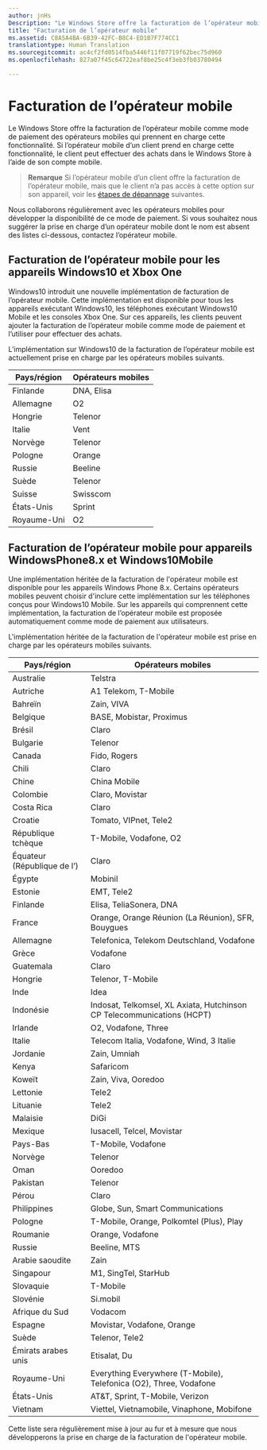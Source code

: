 ```yaml
---
author: jnHs
Description: "Le Windows Store offre la facturation de l’opérateur mobile comme mode de paiement des opérateurs mobiles qui prennent en charge cette fonctionnalité."
title: "Facturation de l’opérateur mobile"
ms.assetid: C8A5A4BA-6B39-42FC-B8C4-ED1B7F774CC1
translationtype: Human Translation
ms.sourcegitcommit: ac4cf2fd0514fba5446f11f07719f62bec75d960
ms.openlocfilehash: 827a07f45c64722eaf8be25c4f3eb3fb03780494

---
```


# Facturation de l’opérateur mobile


Le Windows Store offre la facturation de l’opérateur mobile comme mode de paiement des opérateurs mobiles qui prennent en charge cette fonctionnalité. Si l’opérateur mobile d’un client prend en charge cette fonctionnalité, le client peut effectuer des achats dans le Windows Store à l’aide de son compte mobile.

> **Remarque** Si l’opérateur mobile d’un client offre la facturation de l’opérateur mobile, mais que le client n’a pas accès à cette option sur son appareil, voir les [étapes de dépannage](http://go.microsoft.com/fwlink/p/?LinkId=523993) suivantes.

Nous collaborons régulièrement avec les opérateurs mobiles pour développer la disponibilité de ce mode de paiement. Si vous souhaitez nous suggérer la prise en charge d’un opérateur mobile dont le nom est absent des listes ci-dessous, contactez l’opérateur mobile.

## Facturation de l’opérateur mobile pour les appareils Windows10 et Xbox One

Windows10 introduit une nouvelle implémentation de facturation de l’opérateur mobile. Cette implémentation est disponible pour tous les appareils exécutant Windows10, les téléphones exécutant Windows10 Mobile et les consoles Xbox One. Sur ces appareils, les clients peuvent ajouter la facturation de l’opérateur mobile comme mode de paiement et l’utiliser pour effectuer des achats. 

L’implémentation sur Windows10 de la facturation de l’opérateur mobile est actuellement prise en charge par les opérateurs mobiles suivants.

| Pays/région  | Opérateurs mobiles |
|-----------------|------------------|
| Finlande         | DNA, Elisa       |
| Allemagne         | O2               |
| Hongrie         | Telenor          |
| Italie           | Vent             |
| Norvège          | Telenor          |
| Pologne          | Orange           |
| Russie          | Beeline          |
| Suède          | Telenor          |
| Suisse     | Swisscom         |
| États-Unis   | Sprint           |
| Royaume-Uni  | O2               |

 

## Facturation de l’opérateur mobile pour appareils WindowsPhone8.x et Windows10Mobile


Une implémentation héritée de la facturation de l'opérateur mobile est disponible pour les appareils Windows Phone 8.x. Certains opérateurs mobiles peuvent choisir d'inclure cette implémentation sur les téléphones conçus pour Windows10 Mobile. Sur les appareils qui comprennent cette implémentation, la facturation de l’opérateur mobile est proposée automatiquement comme mode de paiement aux utilisateurs.

L'implémentation héritée de la facturation de l'opérateur mobile est prise en charge par les opérateurs mobiles suivants.

| Pays/région       | Opérateurs mobiles                                                   |
|----------------------|--------------------------------------------------------------------|
| Australie            | Telstra                                                            |
| Autriche              | A1 Telekom, T-Mobile                                               |
| Bahreïn              | Zain, VIVA                                                         |
| Belgique              | BASE, Mobistar, Proximus                                           |
| Brésil               | Claro                                                              |
| Bulgarie             | Telenor                                                            |
| Canada               | Fido, Rogers                                                       |
| Chili                | Claro                                                              |
| Chine                | China Mobile                                                       |
| Colombie             | Claro, Movistar                                                    |
| Costa Rica           | Claro                                                              |
| Croatie              | Tomato, VIPnet, Tele2                                              |
| République tchèque       | T-Mobile, Vodafone, O2                                             |
| Équateur (République de l’)              | Claro                                                              |
| Égypte                | Mobinil                                                            |
| Estonie              | EMT, Tele2                                                         |
| Finlande              | Elisa, TeliaSonera, DNA                                            |
| France               | Orange, Orange Réunion (La Réunion), SFR, Bouygues                 |
| Allemagne              | Telefonica, Telekom Deutschland, Vodafone                          |
| Grèce               | Vodafone                                                           |
| Guatemala            | Claro                                                              |
| Hongrie              | Telenor, T-Mobile                                                  |
| Inde                | Idea                                                               |
| Indonésie            | Indosat, Telkomsel, XL Axiata, Hutchinson CP Telecommunications (HCPT)     |
| Irlande              | O2, Vodafone, Three                                                |
| Italie                | Telecom Italia, Vodafone, Wind, 3 Italie                           |
| Jordanie               | Zain, Umniah                                                       |
| Kenya                | Safaricom                                                          |
| Koweït               | Zain, Viva, Ooredoo                                                |
| Lettonie               | Tele2                                                              |
| Lituanie            | Tele2                                                              |
| Malaisie             | DiGi                                                               |
| Mexique               | Iusacell, Telcel, Movistar                                         |
| Pays-Bas          | T-Mobile, Vodafone                                                 |
| Norvège               | Telenor                                                            |
| Oman                 | Ooredoo                                                            |
| Pakistan             | Telenor                                                            |
| Pérou                 | Claro                                                              |
| Philippines          | Globe, Sun, Smart Communications                                   |
| Pologne               | T-Mobile, Orange, Polkomtel (Plus), Play                           |
| Roumanie              | Orange, Vodafone                                                   |
| Russie               | Beeline, MTS                                                       |
| Arabie saoudite         | Zain                                                               |
| Singapour            | M1, SingTel, StarHub                                               |
| Slovaquie             | T-Mobile                                                           |
| Slovénie             | Si.mobil                                                           |
| Afrique du Sud         | Vodacom                                                            |
| Espagne                | Movistar, Vodafone, Orange                                         |
| Suède               | Telenor, Tele2                                                     |
| Émirats arabes unis | Etisalat, Du                                                       |
| Royaume-Uni       | Everything Everywhere (T-Mobile), Telefonica (O2), Three, Vodafone |
| États-Unis        | AT&amp;T, Sprint, T-Mobile, Verizon                                    |
| Vietnam              | Viettel, Vietnamobile, Vinaphone, Mobifone                         |

 

Cette liste sera régulièrement mise à jour au fur et à mesure que nous développerons la prise en charge de la facturation de l'opérateur mobile.

 

 







<!--HONumber=Nov16_HO1-->


